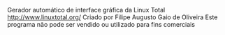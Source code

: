 Gerador automático de interface gráfica da Linux Total
http://www.linuxtotal.org/
Criado por Filipe Augusto Gaio de Oliveira
Este programa não pode ser vendido ou utilizado para fins comerciais
